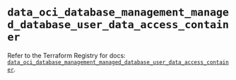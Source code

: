 # `data_oci_database_management_managed_database_user_data_access_container`

Refer to the Terraform Registry for docs: [`data_oci_database_management_managed_database_user_data_access_container`](https://registry.terraform.io/providers/oracle/oci/7.19.0/docs/data-sources/database_management_managed_database_user_data_access_container).
